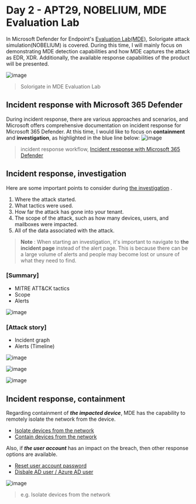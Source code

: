 # Day 2 - APT29, NOBELIUM, MDE Evaluation Lab
In Microsoft Defender for Endpoint's [Evaluation Lab(MDE)](https://learn.microsoft.com/en-us/microsoft-365/security/defender-endpoint/evaluation-lab?view=o365-worldwid), Solorigate attack simulation(NOBELIUM) is covered. During this time, I will mainly focus on demonstrating MDE detection capabilities and how MDE captures the attack as EDR, XDR. Additionally, the available response capabilities of the product will be presented.


![image](https://user-images.githubusercontent.com/120234772/231689408-6805a007-69c2-46db-a834-f11e7a5d1870.png)
> Solorigate in MDE Evaluation Lab

## Incident response with Microsoft 365 Defender
During incident response, there are various approaches and scenarios, and Microsoft offers comprehensive documentation on incident response for Microsoft 365 Defender. At this time, I would like to focus on **containment** and **investigation**, as highlighted in the blue line below:
![image](https://user-images.githubusercontent.com/120234772/231698357-8ba1ef53-4c19-4ca8-9eba-0aba46681b06.png)
> incident response workflow, [Incident response with Microsoft 365 Defender](https://learn.microsoft.com/en-us/microsoft-365/security/defender/incidents-overview?view=o365-worldwide)


## Incident response, investigation

Here are some important points to consider during [the investigation](https://learn.microsoft.com/en-us/microsoft-365/security/defender/incidents-overview?view=o365-worldwide)
.
1. Where the attack started.
2. What tactics were used.
3. How far the attack has gone into your tenant.
4. The scope of the attack, such as how many devices, users, and mailboxes were impacted.
5. All of the data associated with the attack.

>**Note** : When starting an investigation, it's important to navigate to **the incident page** instead of the alert page. This is because there can be a large volume of alerts and people may become lost or unsure of what they need to find.

### [Summary]
- MITRE ATT&CK tactics
- Scope
- Alerts

![image](https://user-images.githubusercontent.com/120234772/231705669-82ce321d-d4c2-41df-ada8-43662ddf604d.png)


### [Attack story]
- Incident graph
- Alerts (Timeline)

![image](https://user-images.githubusercontent.com/120234772/231706242-4623984f-8853-48e5-8e02-6e71c4ad3f91.png)

![image](https://user-images.githubusercontent.com/120234772/231714249-885594bd-be8b-439a-a2e1-863dffd3b04a.png)

![image](https://user-images.githubusercontent.com/120234772/231755283-0036cd31-c5aa-4755-a3f1-349d6cac4515.png)


## Incident response, containment
Regarding containment of ***the impacted device***, MDE has the capability to remotely isolate the network from the device.
- [Isolate devices from the network](https://learn.microsoft.com/en-us/microsoft-365/security/defender-endpoint/respond-machine-alerts?view=o365-worldwide#isolate-devices-from-the-network)
- [Contain devices from the network](https://learn.microsoft.com/en-us/microsoft-365/security/defender-endpoint/respond-machine-alerts?view=o365-worldwide#contain-devices-from-the-network)

Also, if ***the user account*** has an impact on the breach, then other response options are available.
- [Reset user account password](https://learn.microsoft.com/en-us/defender-for-identity/remediation-actions)
- [Disbale AD user / Azure AD user](https://learn.microsoft.com/en-us/defender-for-identity/remediation-actions)


![image](https://user-images.githubusercontent.com/120234772/231706957-6b6e2e71-ed9c-4d02-afbf-06a59f9c9825.png)
> e.g. Isolate devices from the network 


